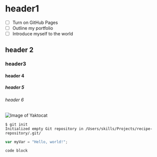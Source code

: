 # header1
- [ ] Turn on GitHub Pages
- [ ] Outline my portfolio
- [ ] Introduce myself to the world
## header 2
### header3
#### header 4
##### header 5
###### header 6
![Image of Yaktocat](https://octodex.github.com/images/yaktocat.png)
```
$ git init
Initialized empty Git repository in /Users/skills/Projects/recipe-repository/.git/
```
``` javascript
var myVar = "Hello, world!";
```
```
code block
```

